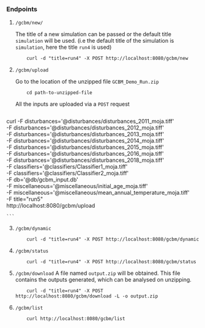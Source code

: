 <h3> Endpoints </h3>

1.  `/gcbm/new/` 

    The title of a new simulation can be passed or the default title `simulation` will be used. (i.e the default title of the simulation is `simulation`, here the title `run4` is used)

    ```
        curl -d "title=run4" -X POST http://localhost:8080/gcbm/new
    ````

2. `/gcbm/upload`

    Go to the location of the unzipped file `GCBM_Demo_Run.zip`

    ```
        cd path-to-unzipped-file
    ```

    All the inputs are uploaded via a `POST` request
    ```
curl -F disturbances='@disturbances/disturbances_2011_moja.tiff' \
     -F disturbances='@disturbances/disturbances_2012_moja.tiff' \
     -F disturbances='@disturbances/disturbances_2013_moja.tiff' \
     -F disturbances='@disturbances/disturbances_2014_moja.tiff' \
     -F disturbances='@disturbances/disturbances_2015_moja.tiff' \
     -F disturbances='@disturbances/disturbances_2016_moja.tiff' \
     -F disturbances='@disturbances/disturbances_2018_moja.tiff' \
     -F classifiers='@classifiers/Classifier1_moja.tiff' \
     -F classifiers='@classifiers/Classifier2_moja.tiff' \
     -F db='@db/gcbm_input.db' \
     -F miscellaneous='@miscellaneous/initial_age_moja.tiff' \
     -F miscellaneous='@miscellaneous/mean_annual_temperature_moja.tiff' \
     -F title="run5" \
     http://localhost:8080/gcbm/upload

    ```
3. `/gcbm/dynamic`

    ```
        curl -d "title=run4" -X POST http://localhost:8080/gcbm/dynamic
    ```

4. `/gcbm/status`
    ```
        curl -d "title=run4" -X POST http://localhost:8080/gcbm/status
    ```
5. `/gcbm/download`
    A file named `output.zip` will be obtained. This file contains the outputs generated, which can be analysed on unzipping.
    
    ```
        curl -d "title=run4" -X POST http://localhost:8080/gcbm/download -L -o output.zip
    ```
6. `/gcbm/list`
    ```
        curl http://localhost:8080/gcbm/list
    ```
